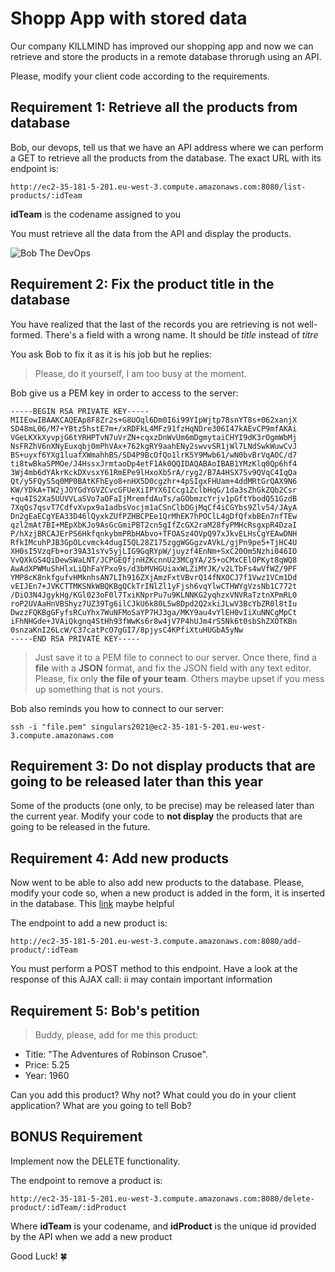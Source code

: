# Shopp App with stored data
Our company KILLMIND has improved our shopping app and now we can retrieve and store the products in a remote database throrugh using an API.

Please, modify your client code according to the requirements.

## Requirement 1: Retrieve all the products from database
Bob, our devops, tell us that we have an API address where we can perform a GET to retrieve all the products from the database. The exact URL with its endpoint is:

```
http://ec2-35-181-5-201.eu-west-3.compute.amazonaws.com:8080/list-products/:idTeam
```

__idTeam__ is the codename assigned to you

You must retrieve all the data from the API and display the products.

![Bob The DevOps](https://fastnforward.blog/wp-content/uploads/2020/11/Is-DevOps-a-good-career-1020x642.jpg)


## Requirement 2: Fix the product title in the database
You have realized that the last of the records you are retrieving is not well-formed. There's a field with a wrong name. It should be _title_ instead of _titre_

You ask Bob to fix it as it is his job but he replies:

> Please, do it yourself, I am too busy at the moment.

Bob give us a PEM key in order to access to the server:

```
-----BEGIN RSA PRIVATE KEY-----
MIIEowIBAAKCAQEAp8F8Zr2s+G8UOql6Dm0I6i99YIpWjtp78snYT8s+062xanjX
SD48mL06/M7+YBtz5hstE7m+/xRDFkL4MFz91fzHqNDre306I47kAEvCP9mfAKAi
VGeLKXkXyvpjG6tYRHPTvN7uVrZN+cqxzDnWvUm6mDgmytaiCHYI9dK3rOgmWbMj
NsFRZhV6nXNyEuxqbj0mPhVAx+762kgRY9aahENy2swvvSR1jWl7LNdSwkWuwCvJ
BS+uyxf6YXg1luafXWmahhBS/SD4P9BcOfQo1lrK5Y9Mwb61/wN0bvBrVqAOC/d7
ti8twBkaSPMOe/J4HssxJrmtaoDp4etF1Ak0QQIDAQABAoIBAB1YMzKlq0Qp6hf4
3Wj4mb6dYAkrKckDXvsxY61RmEPe9lHxoXb5rA/ryg2/B7A4HSX7Sv9QVqC4IqQa
Qt/y5FQyS5q0MP0BAtKFhEyo8+nHX5D0cgzhr+4pSIgxFHUam+4ddMRtGrQAX9N6
KW/YDkA+TW2jJOYGdYGVZCvcGFUeXiIPYX6ICcg1ZclbHqG/1da3sZhGkZQb2Csr
+qu4IS2Xa5UUVVLaSVo7aOFaIjMremfdAuTs/aGObmzcYrjv1pGftYbodQ51GzdB
7XqQs7qsvT7CdfvXvpx9a1adbsVocjm1aCSnClbDGjMqCf4iCGYbs9Zlv54/JAyA
Dn2gEaECgYEA33D46lQyxkZUfPZHBCPEe1QrMhEK7hPOClL4gDfQfxbBEn7nfTEw
qzl2mAt7BI+MEpXbKJo9AsGcGmiPBT2cn5gIfZcGX2raM28fyPMHcRsgxpR4DzaI
P/hXzjBRCAJErPS6HkfqnkybmPRbHAbvo+TFOASz4OVpQ97xJkvELHsCgYEAwDNH
RfkIMcuhPJB3GpOLcvmck4dugI5QL28Z175zggWGGgzvAVkL/gjPn9pe5+TjHC4U
XH0sI5VzqFb+or39A31sYv5yjLIG9GqRYpW/juyzf4EnNm+SxC20Om5Nzhi046IO
VvQXkGS4QiDewSWaLNT/JCPGEQfjnHZKcnnU23MCgYA/25+oCMxCElOPKyt8qWQ8
AwAdXPWMuShHlxLiQhFaYPxo9s/d3bMVHGUiaxWLZiMYJK/v2LTbFs4wVfWZ/9PF
YMP8cK8nkfgufvHMknhsAN7LIh916ZXjAmzFxtVBvrQ14fNXOCJ7f1Vwz1VCm1Dd
vEIJEn7+JVKCTTMKSNkWBQKBgQCkTrINlZl1yFjsh6vqYlwCTHWYgVzsNb1C772t
/DiO3N4JgykHg/KGl023oF0l7TxiKNprPu7u9KLNNKG2yqhzxVNVRaTztnXPmRL0
roP2UVAaHnVBShyz7UZ39Tg6ilCJkU6k80L5w8Dpd2Q2xkiJLwV3BcYbZR0l8tIu
DwzzFQKBgGFyfsRCuYhx7WuNFMoSaYP7HJ3ga/MKY9au4vYlEH0vIiXuNNCgMpCt
iFhNHGde+JVAiQkgnq4StHh93fWwKs6r8w4jV7P4hUJm4rS5Nk6t0sbShZXOTKBn
0snzaKnI26LcW/C37catPcO7gGI7/8pjysC4KPfiXtuHUGbA5yNw
-----END RSA PRIVATE KEY-----
```

> Just save it to a PEM file to connect to our server. Once there, find a **file** with a **JSON** format, and fix the JSON field with any text editor. Please, fix only **the file of your team**. Others maybe upset if you mess up something that is not yours.

Bob also reminds you how to connect to our server:

```
ssh -i "file.pem" singulars2021@ec2-35-181-5-201.eu-west-3.compute.amazonaws.com
```

## Requirement 3: Do not display products that are going to be released later than this year
Some of the products (one only, to be precise) may be released later than the current year. Modify your code to **not display** the products that are going to be released in the future.


## Requirement 4: Add new products

Now went to be able to also add new products to the database. Please, modify your code so, when a new product is added in the form, it is inserted in the database. This [link](https://www.geeksforgeeks.org/get-and-post-method-using-fetch-api/) maybe helpful

The endpoint to add a new product is:

```
http://ec2-35-181-5-201.eu-west-3.compute.amazonaws.com:8080/add-product/:idTeam
```

You must perform a POST method to this endpoint. Have a look at the response of this AJAX call: ii may contain important information

## Requirement 5: Bob's petition
> Buddy, please, add for me this product:

* Title: "The Adventures of Robinson Crusoe".
* Price: 5.25
* Year: 1960

Can you add this product? Why not? What could you do in your client application? What are you going to tell Bob?

## BONUS Requirement
Implement now the DELETE functionality.

The endpoint to remove a product is:

```
http://ec2-35-181-5-201.eu-west-3.compute.amazonaws.com:8080/delete-product/:idTeam/:idProduct
```

Where __idTeam__ is your codename, and __idProduct__ is the unique id provided by the API when we add a new product

Good Luck! :four_leaf_clover:
